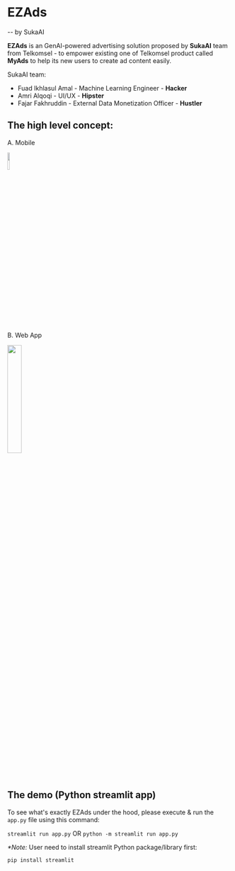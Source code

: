 # EZAds
-- by SukaAI

**EZAds** is an GenAI-powered advertising solution proposed by **SukaAI** team from Telkomsel - to empower existing one of Telkomsel product called **MyAds** to help its new users to create ad content easily.

SukaAI team:
- Fuad Ikhlasul Amal - Machine Learning Engineer - **Hacker**
- Amri Alqoqi - UI/UX - **Hipster**
- Fajar Fakhruddin - External Data Monetization Officer - **Hustler**

## The high level concept:

A. Mobile

<img src="https://github.com/user-attachments/assets/218b2991-2a8b-4876-9f36-19f08cb61587" width="10%">

B. Web App

<img src="https://github.com/user-attachments/assets/3143d17c-583a-4584-b880-cf97179e8d28" width="25%">

## The demo (Python streamlit app)

To see what's exactly EZAds under the hood, please execute & run the `app.py` file using this command:

`streamlit run app.py` OR `python -m streamlit run app.py`

_*Note:_ User need to install streamlit Python package/library first:

`pip install streamlit`

